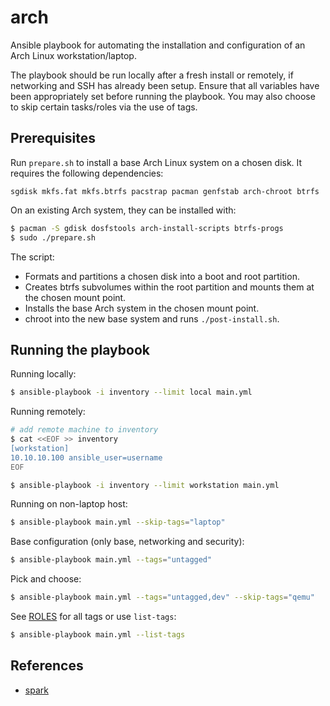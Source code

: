 # arch

Ansible playbook for automating the installation and configuration of an
Arch Linux workstation/laptop.

The playbook should be run locally after a fresh install or remotely, if
networking and SSH has already been setup. Ensure that all variables have been
appropriately set before running the playbook. You may also choose to skip
certain tasks/roles via the use of tags.

## Prerequisites
Run `prepare.sh` to install a base Arch Linux system on a chosen disk. It requires the
following dependencies:

```
sgdisk mkfs.fat mkfs.btrfs pacstrap pacman genfstab arch-chroot btrfs
```

On an existing Arch system, they can be installed with:

```bash
$ pacman -S gdisk dosfstools arch-install-scripts btrfs-progs
$ sudo ./prepare.sh
```

The script:
- Formats and partitions a chosen disk into a boot and root partition.
- Creates btrfs subvolumes within the root partition and mounts them at the chosen mount
  point.
- Installs the base Arch system in the chosen mount point.
- chroot into the new base system and runs `./post-install.sh`.

## Running the playbook

Running locally:

```bash
$ ansible-playbook -i inventory --limit local main.yml
```

Running remotely:

```bash
# add remote machine to inventory
$ cat <<EOF >> inventory
[workstation]
10.10.10.100 ansible_user=username
EOF

$ ansible-playbook -i inventory --limit workstation main.yml
```

Running on non-laptop host:

```bash
$ ansible-playbook main.yml --skip-tags="laptop"
```

Base configuration (only base, networking and security):

```bash
$ ansible-playbook main.yml --tags="untagged"
```

Pick and choose:

```bash
$ ansible-playbook main.yml --tags="untagged,dev" --skip-tags="qemu"
```

See [ROLES](ROLES.md) for all tags or use `list-tags`:

```bash
$ ansible-playbook main.yml --list-tags
```

## References
- [spark](https://github.com/pigmonkey/spark/)
